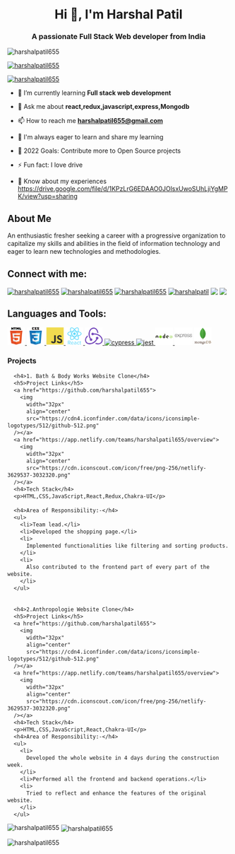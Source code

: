 <h1 align="center">Hi 👋, I'm Harshal Patil</h1>
<h3 align="center">A passionate Full Stack Web developer from India</h3>

<p align="left"> <img src="https://komarev.com/ghpvc/?username=harshalpatil655&label=Profile%20views&color=0e75b6&style=flat" alt="harshalpatil655" /> </p>

<p align="left"> <a href="https://github.com/ryo-ma/github-profile-trophy"><img src="https://github-profile-trophy.vercel.app/?username=harshalpatil655" alt="harshalpatil655" /></a> </p>

<p align="left"> <a href="https://twitter.com/harshalpatil655" target="blank"><img src="https://img.shields.io/twitter/follow/harshalpatil655?logo=twitter&style=for-the-badge" alt="harshalpatil655" /></a> </p>

- 🌱 I’m currently learning **Full stack web development**
- 💬 Ask me about **react,redux,javascript,express,Mongodb**
- 📫 How to reach me **harshalpatil655@gmail.com**
- 👯 I'm always eager to learn and share my learning
- 🥅 2022 Goals: Contribute more to Open Source projects
- ⚡ Fun fact: I love drive

- 📄 Know about my experiences https://drive.google.com/file/d/1KPzLrG6EDAAO0JOlsxUwoSUhLjiYgMPK/view?usp=sharing

<h2>About Me</h2>
<p>An enthusiastic fresher seeking a career with a progressive organization to capitalize my skills and abilities in the ﬁeld of information technology and eager to learn new technologies and methodologies.</p>

<h2 align="left">Connect with me:</h2>
<p align="left">
 <a href="https://linkedin.com/in/harshalpatil655" target="blank"><img align="center" src="https://raw.githubusercontent.com/rahuldkjain/github-profile-readme-generator/master/src/images/icons/Social/linked-in-alt.svg" alt="harshalpatil655" height="30" width="40" /></a>
<a href="https://twitter.com/harshalpatil655" target="blank"><img align="center" src="https://raw.githubusercontent.com/rahuldkjain/github-profile-readme-generator/master/src/images/icons/Social/twitter.svg" alt="harshalpatil655" height="30" width="40" /></a>
<a href="https://codesandbox.com/harshalpatil655" target="blank"><img align="center" src="https://raw.githubusercontent.com/rahuldkjain/github-profile-readme-generator/master/src/images/icons/Social/codesandbox.svg" alt="harshalpatil655" height="30" width="40" /></a>
<a href="https://www.youtube.com/channel/UC5nT4o5_Fa-yPrVSoWIh7SA" target="blank"><img align="center" src="https://raw.githubusercontent.com/rahuldkjain/github-profile-readme-generator/master/src/images/icons/Social/youtube.svg" alt="harshalpatil" height="30" width="40" /></a>
  <a href = 'https://app.netlify.com/teams/harshalpatil655/overview'> <img width = '32px' align= 'center' src="https://cdn.iconscout.com/icon/free/png-256/netlify-3629537-3032320.png"/></a> 
<a href = 'https://github.com/harshalpatil655'> <img width = '32px' align= 'center' src="https://cdn4.iconfinder.com/data/icons/iconsimple-logotypes/512/github-512.png"/></a> 


</p>

<h2 align="left">Languages and Tools:</h2>

 <p align="left"><a href="https://www.w3.org/html/" target="_blank" rel="noreferrer"> <img src="https://raw.githubusercontent.com/devicons/devicon/master/icons/html5/html5-original-wordmark.svg" alt="html5" width="40" height="40"/> </a>
 <a href="https://www.w3schools.com/css/" target="_blank" rel="noreferrer"> <img src="https://raw.githubusercontent.com/devicons/devicon/master/icons/css3/css3-original-wordmark.svg" alt="css3" width="40" height="40"/> </a>
 <a href="https://developer.mozilla.org/en-US/docs/Web/JavaScript" target="_blank" rel="noreferrer"> <img src="https://raw.githubusercontent.com/devicons/devicon/master/icons/javascript/javascript-original.svg" alt="javascript" width="40" height="40"/> </a> 
  <a href="https://reactjs.org/" target="_blank" rel="noreferrer"> <img src="https://raw.githubusercontent.com/devicons/devicon/master/icons/react/react-original-wordmark.svg" alt="react" width="40" height="40"/> </a>
 <a href="https://redux.js.org" target="_blank" rel="noreferrer"> <img src="https://raw.githubusercontent.com/devicons/devicon/master/icons/redux/redux-original.svg" alt="redux" width="40" height="40"/> </a>
  <a href="https://www.cypress.io" target="_blank" rel="noreferrer"> <img src="https://raw.githubusercontent.com/simple-icons/simple-icons/6e46ec1fc23b60c8fd0d2f2ff46db82e16dbd75f/icons/cypress.svg" alt="cypress" width="40" height="40"/> </a> 
  <a href="https://jestjs.io" target="_blank" rel="noreferrer"> <img src="https://www.vectorlogo.zone/logos/jestjsio/jestjsio-icon.svg" alt="jest" width="40" height="40"/> </a>
  <a href="https://nodejs.org" target="_blank" rel="noreferrer"> <img src="https://raw.githubusercontent.com/devicons/devicon/master/icons/nodejs/nodejs-original-wordmark.svg" alt="nodejs" width="40" height="40"/> </a>
  <a href="https://expressjs.com" target="_blank" rel="noreferrer"> <img src="https://raw.githubusercontent.com/devicons/devicon/master/icons/express/express-original-wordmark.svg" alt="express" width="40" height="40"/></a>
 <a href="https://www.mongodb.com/" target="_blank" rel="noreferrer"> <img src="https://raw.githubusercontent.com/devicons/devicon/master/icons/mongodb/mongodb-original-wordmark.svg" alt="mongodb" width="40" height="40"/> </a>   </p>
 
 <h3>Projects</h3>
 
 
 
      <h4>1. Bath & Body Works Website Clone</h4>
      <h5>Project Links</h5>
      <a href="https://github.com/harshalpatil655">
        <img
          width="32px"
          align="center"
          src="https://cdn4.iconfinder.com/data/icons/iconsimple-logotypes/512/github-512.png"
      /></a>
      <a href="https://app.netlify.com/teams/harshalpatil655/overview">
        <img
          width="32px"
          align="center"
          src="https://cdn.iconscout.com/icon/free/png-256/netlify-3629537-3032320.png"
      /></a>
      <h4>Tech Stack</h4>
      <p>HTML,CSS,JavaScript,React,Redux,Chakra-UI</p>

      <h4>Area of Responsibility:-</h4>
      <ul>
        <li>Team lead.</li>
        <li>Developed the shopping page.</li>
        <li>
          Implemented functionalities like filtering and sorting products.
        </li>
        <li>
          Also contributed to the frontend part of every part of the website.
        </li>
      </ul>
   
    
      <h4>2.Anthropologie Website Clone</h4>
      <h5>Project Links</h5>
      <a href="https://github.com/harshalpatil655">
        <img
          width="32px"
          align="center"
          src="https://cdn4.iconfinder.com/data/icons/iconsimple-logotypes/512/github-512.png"
      /></a>
      <a href="https://app.netlify.com/teams/harshalpatil655/overview">
        <img
          width="32px"
          align="center"
          src="https://cdn.iconscout.com/icon/free/png-256/netlify-3629537-3032320.png"
      /></a>
      <h4>Tech Stack</h4>
      <p>HTML,CSS,JavaScript,React,Chakra-UI</p>
      <h4>Area of Responsibility:-</h4>
      <ul>
        <li>
          Developed the whole website in 4 days during the construction week.
        </li>
        <li>Performed all the frontend and backend operations.</li>
        <li>
          Tried to reflect and enhance the features of the original website.
        </li>
      </ul>
    
 
 

<p><img align="left" src="https://github-readme-stats.vercel.app/api/top-langs?username=harshalpatil655&show_icons=true&locale=en&layout=compact" alt="harshalpatil655" /></p>

<p>&nbsp;<img align="center" src="https://github-readme-stats.vercel.app/api?username=harshalpatil655&show_icons=true&locale=en" alt="harshalpatil655" /></p>

<p><img align="center" src="https://github-readme-streak-stats.herokuapp.com/?user=harshalpatil655&" alt="harshalpatil655" /></p>
